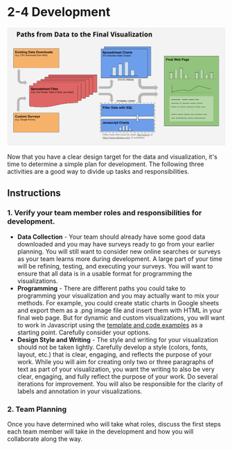 # 2-4 Development

![](../../.gitbook/assets/data-to-viz-flow.png)

Now that you have a clear design target for the data and visualization, it's time to determine a simple plan for development. The following three activities are a good way to divide up tasks and responsibilities.

## Instructions

### 1. Verify your team member roles and responsibilities for development.

* **Data Collection** - Your team should already have some good data downloaded and you may have surveys ready to go from your earlier planning. You will still want to consider new online searches or surveys as your team learns more during development. A large part of your time will be refining, testing, and executing your surveys. You will want to ensure that all data is in a usable format for programming the visualizations.  
* **Programming** - There are different paths you could take to programming your visualization and you may actually want to mix your methods. For example, you could create static charts in Google sheets and export them as a .png image file and insert them with HTML in your final web page. But for dynamic and custom visualizations, you will want to work in Javascript using the [template and code examples](https://docs.idew.org/code-dataviz-dashboard/) as a starting point. Carefully consider your options.  
* **Design Style and Writing** - The style and writing for your visualization should not be taken lightly. Carefully develop a style \(colors, fonts, layout, etc.\) that is clear, engaging, and reflects the purpose of your work. While you will aim for creating only two or three paragraphs of text as part of your visualization, you want the writing to also be very clear, engaging, and fully reflect the purpose of your work. Do several iterations for improvement. You will also be responsible for the clarity of labels and annotation in your visualizations.

### 2. Team Planning

Once you have determined who will take what roles, discuss the first steps each team member will take in the development and how you will collaborate along the way.

